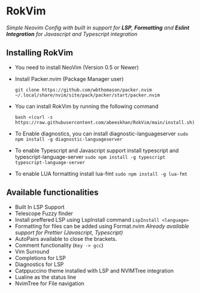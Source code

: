 # RokVim

 _Simple Neovim Config with built in support for **LSP**, **Formatting** and **Eslint Integration** for Javascript and Typescript integration_

## Installing RokVim
 - You need to install NeoVim (Version 0.5 or Newer)
 - Install Packer.nvim (Package Manager user)
  
   ```
   git clone https://github.com/wbthomason/packer.nvim ~/.local/share/nvim/site/pack/packer/start/packer.nvim
   ```

 - You can install RokVim by running the following command

   ```bash <(curl -s https://raw.githubusercontent.com/abeeskhan/RokVim/main/install.sh)```

 - To Enable diagnostics, you can install diagnostic-languageserver
   ```sudo npm install -g diagnostic-languageserver```

 - To enable Typescript and Javascript support install typescript and typescript-language-server
   ```sudo npm install -g typescript typescript-language-server```

 - To enable LUA formatting install lua-fmt
   ```sudo npm install -g lua-fmt```

## Available functionalities
 - Built In LSP Support
 - Telescope Fuzzy finder
 - Install preffered LSP using LspInstall command
   ```LspInstall <language>```
 - Formatting for files can be added using Format.nvim
   _Already available support for Prettier (Javascript, Typescript)_
 - AutoPairs available to close the brackets.
 - Comment functionality (```Key -> gcc```)
 - Vim Surround
 - Completions for LSP
 - Diagnostics for LSP
 - Catppuccino theme installed with LSP and NVIMTree integration
 - Lualine as the status line
 - NvimTree for File navigation 
